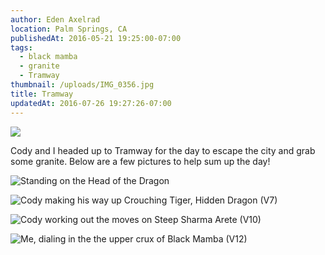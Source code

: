 ```yaml
---
author: Eden Axelrad
location: Palm Springs, CA
publishedAt: 2016-05-21 19:25:00-07:00
tags:
  - black mamba
  - granite
  - Tramway
thumbnail: /uploads/IMG_0356.jpg
title: Tramway
updatedAt: 2016-07-26 19:27:26-07:00
---
```


![](/uploads/IMG_0356.jpg)

Cody and I headed up to Tramway for the day to escape the city and grab some granite. Below are a few pictures to help sum up the day!

![Standing on the Head of the Dragon](/uploads/IMG_0379.jpg)

![Cody making his way up Crouching Tiger, Hidden Dragon (V7)](/uploads/IMG_0400.jpg)

![Cody working out the moves on Steep Sharma Arete (V10)](/uploads/IMG_0449.jpg)

![Me, dialing in the the upper crux of Black Mamba (V12)](/uploads/IMG_0451.jpg)
